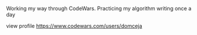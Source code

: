 Working my way through CodeWars. Practicing my algorithm writing once a day

view profile https://www.codewars.com/users/domceja